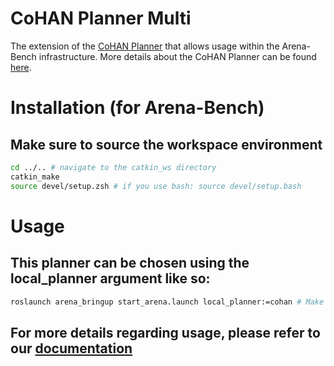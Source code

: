# CoHAN Planner Multi

The extension of the [CoHAN Planner](https://github.com/sphanit/CoHAN_Planner) that allows usage within the Arena-Bench infrastructure. More details about the CoHAN Planner can be found [here](https://github.com/sphanit/CoHAN_Planner/blob/master/README.md).

# Installation (for Arena-Bench)
## Make sure to source the workspace environment
```sh
cd ../.. # navigate to the catkin_ws directory
catkin_make
source devel/setup.zsh # if you use bash: source devel/setup.bash 
```
# Usage
## This planner can be chosen using the local_planner argument like so:
```sh
roslaunch arena_bringup start_arena.launch local_planner:=cohan # Make sure that your virtual env/poetry is activated
```
## For more details regarding usage, please refer to our [documentation](https://arena-rosnav.readthedocs.io/en/latest/user_guides/usage/)

